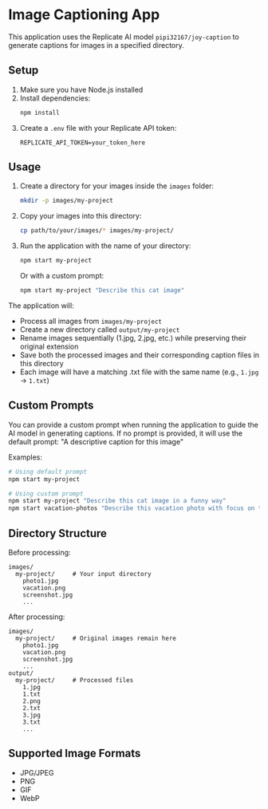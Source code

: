 # Image Captioning App

This application uses the Replicate AI model `pipi32167/joy-caption` to generate captions for images in a specified directory.

## Setup

1. Make sure you have Node.js installed
2. Install dependencies:
   ```bash
   npm install
   ```
3. Create a `.env` file with your Replicate API token:
   ```
   REPLICATE_API_TOKEN=your_token_here
   ```

## Usage

1. Create a directory for your images inside the `images` folder:
   ```bash
   mkdir -p images/my-project
   ```

2. Copy your images into this directory:
   ```bash
   cp path/to/your/images/* images/my-project/
   ```

3. Run the application with the name of your directory:
   ```bash
   npm start my-project
   ```

   Or with a custom prompt:
   ```bash
   npm start my-project "Describe this cat image"
   ```

The application will:
- Process all images from `images/my-project`
- Create a new directory called `output/my-project`
- Rename images sequentially (1.jpg, 2.jpg, etc.) while preserving their original extension
- Save both the processed images and their corresponding caption files in this directory
- Each image will have a matching .txt file with the same name (e.g., `1.jpg` → `1.txt`)

## Custom Prompts

You can provide a custom prompt when running the application to guide the AI model in generating captions. If no prompt is provided, it will use the default prompt: "A descriptive caption for this image"

Examples:
```bash
# Using default prompt
npm start my-project

# Using custom prompt
npm start my-project "Describe this cat image in a funny way"
npm start vacation-photos "Describe this vacation photo with focus on the location"
```

## Directory Structure

Before processing:
```
images/
  my-project/     # Your input directory
    photo1.jpg
    vacation.png
    screenshot.jpg
    ...
```

After processing:
```
images/
  my-project/     # Original images remain here
    photo1.jpg
    vacation.png
    screenshot.jpg
    ...
output/
  my-project/     # Processed files
    1.jpg
    1.txt
    2.png
    2.txt
    3.jpg
    3.txt
    ...
```

## Supported Image Formats

- JPG/JPEG
- PNG
- GIF
- WebP